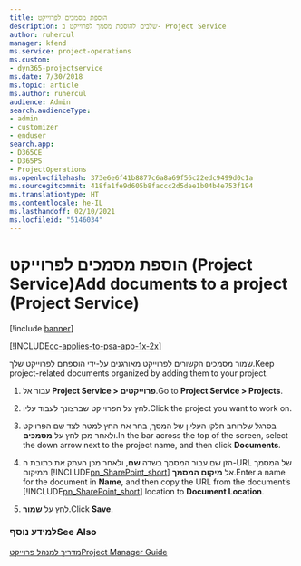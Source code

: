 ```yaml
---
title: ‏‫הוספת מסמכים לפרוייקט
description: שלבים להוספת מסמך לפרוייקט ב- Project Service
author: ruhercul
manager: kfend
ms.service: project-operations
ms.custom:
- dyn365-projectservice
ms.date: 7/30/2018
ms.topic: article
ms.author: ruhercul
audience: Admin
search.audienceType:
- admin
- customizer
- enduser
search.app:
- D365CE
- D365PS
- ProjectOperations
ms.openlocfilehash: 373e6e6f41b8877c6a8a69f56c22edc9499d0c1a
ms.sourcegitcommit: 418fa1fe9d605b8faccc2d5dee1b04b4e753f194
ms.translationtype: HT
ms.contentlocale: he-IL
ms.lasthandoff: 02/10/2021
ms.locfileid: "5146034"
---
```

# <a name="add-documents-to-a-project-project-service"></a><span data-ttu-id="efe96-103">הוספת מסמכים לפרוייקט (Project Service)</span><span class="sxs-lookup"><span data-stu-id="efe96-103">Add documents to a project (Project Service)</span></span>

[!include [banner](../includes/psa-now-project-operations.md)]

[!INCLUDE[cc-applies-to-psa-app-1x-2x](../includes/cc-applies-to-psa-app-1x-2x.md)]

<span data-ttu-id="efe96-104">שמור מסמכים הקשורים לפרוייקט מאורגנים על-ידי הוספתם לפרוייקט שלך.</span><span class="sxs-lookup"><span data-stu-id="efe96-104">Keep project-related documents organized by adding them to your project.</span></span>  
  
1. <span data-ttu-id="efe96-105">עבור אל **Project Service > פרוייקטים**.</span><span class="sxs-lookup"><span data-stu-id="efe96-105">Go to **Project Service > Projects**.</span></span>  
  
2. <span data-ttu-id="efe96-106">לחץ על הפרוייקט שברצונך לעבוד עליו.</span><span class="sxs-lookup"><span data-stu-id="efe96-106">Click the project you want to work on.</span></span>  
  
3. <span data-ttu-id="efe96-107">בסרגל שלרוחב חלקו העליון של המסך, בחר את החץ למטה לצד שם הפרויקט ולאחר מכן לחץ על **מסמכים**.</span><span class="sxs-lookup"><span data-stu-id="efe96-107">In the bar across the top of the screen, select the down arrow next to the project name, and then click **Documents**.</span></span>  
  
4. <span data-ttu-id="efe96-108">הזן שם עבור המסמך בשדה **שם**, ולאחר מכן העתק את כתובת ה-URL של המסמך ממיקום [!INCLUDE[pn_SharePoint_short](../includes/pn-sharepoint-short.md)] אל **מיקום המסמך**.</span><span class="sxs-lookup"><span data-stu-id="efe96-108">Enter a name for the document in **Name**,  and then copy the URL from the document’s [!INCLUDE[pn_SharePoint_short](../includes/pn-sharepoint-short.md)] location to **Document Location**.</span></span>  
  
5. <span data-ttu-id="efe96-109">לחץ על **שמור**.</span><span class="sxs-lookup"><span data-stu-id="efe96-109">Click **Save**.</span></span>  
  
### <a name="see-also"></a><span data-ttu-id="efe96-110">למידע נוסף</span><span class="sxs-lookup"><span data-stu-id="efe96-110">See Also</span></span>  
 [<span data-ttu-id="efe96-111">מדריך למנהל פרוייקט</span><span class="sxs-lookup"><span data-stu-id="efe96-111">Project Manager Guide</span></span>](../psa/project-manager-guide.md)
